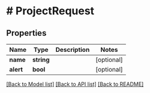 # # ProjectRequest

## Properties

Name | Type | Description | Notes
------------ | ------------- | ------------- | -------------
**name** | **string** |  | [optional]
**alert** | **bool** |  | [optional]

[[Back to Model list]](../../README.md#models) [[Back to API list]](../../README.md#endpoints) [[Back to README]](../../README.md)
